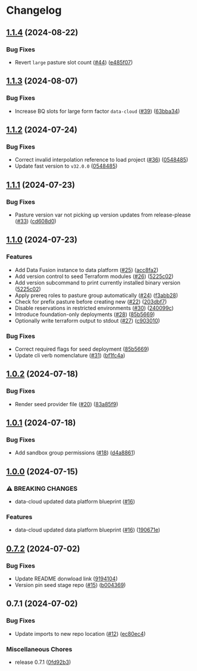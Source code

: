 # Changelog

## [1.1.4](https://github.com/GoogleCloudPlatform/pastures-poc-toolkit/compare/v1.1.3...v1.1.4) (2024-08-22)


### Bug Fixes

* Revert `large` pasture slot count ([#44](https://github.com/GoogleCloudPlatform/pastures-poc-toolkit/issues/44)) ([e485f07](https://github.com/GoogleCloudPlatform/pastures-poc-toolkit/commit/e485f073afe52c9e55a8cd9d911cec558a7c71ff))

## [1.1.3](https://github.com/GoogleCloudPlatform/pastures-poc-toolkit/compare/v1.1.2...v1.1.3) (2024-08-07)


### Bug Fixes

* Increase BQ slots for large form factor `data-cloud` ([#39](https://github.com/GoogleCloudPlatform/pastures-poc-toolkit/issues/39)) ([63bba34](https://github.com/GoogleCloudPlatform/pastures-poc-toolkit/commit/63bba347c017c3a7b0d757bccfe1e7434b5e6adb))

## [1.1.2](https://github.com/GoogleCloudPlatform/pastures-poc-toolkit/compare/v1.1.1...v1.1.2) (2024-07-24)


### Bug Fixes

* Correct invalid interpolation reference to load project ([#36](https://github.com/GoogleCloudPlatform/pastures-poc-toolkit/issues/36)) ([0548485](https://github.com/GoogleCloudPlatform/pastures-poc-toolkit/commit/0548485ec0aaef51e82988037a116dae54befa5f))
* Update fast version to `v32.0.0` ([0548485](https://github.com/GoogleCloudPlatform/pastures-poc-toolkit/commit/0548485ec0aaef51e82988037a116dae54befa5f))

## [1.1.1](https://github.com/GoogleCloudPlatform/pastures-poc-toolkit/compare/v1.1.0...v1.1.1) (2024-07-23)


### Bug Fixes

* Pasture version var not picking up version updates from release-please ([#33](https://github.com/GoogleCloudPlatform/pastures-poc-toolkit/issues/33)) ([cd608d0](https://github.com/GoogleCloudPlatform/pastures-poc-toolkit/commit/cd608d0f1c303af74b98f1df8727befe6f044129))

## [1.1.0](https://github.com/GoogleCloudPlatform/pastures-poc-toolkit/compare/v1.0.2...v1.1.0) (2024-07-23)


### Features

* Add Data Fusion instance to data platform ([#25](https://github.com/GoogleCloudPlatform/pastures-poc-toolkit/issues/25)) ([acc8fa2](https://github.com/GoogleCloudPlatform/pastures-poc-toolkit/commit/acc8fa2793123265f39435eeb1e86233e5a2a0d7))
* Add version control to seed Terraform modules ([#26](https://github.com/GoogleCloudPlatform/pastures-poc-toolkit/issues/26)) ([5225c02](https://github.com/GoogleCloudPlatform/pastures-poc-toolkit/commit/5225c02c37af1385f667e180a4cef50958c3acdb))
* Add version subcommand to print currently installed binary version ([5225c02](https://github.com/GoogleCloudPlatform/pastures-poc-toolkit/commit/5225c02c37af1385f667e180a4cef50958c3acdb))
* Apply prereq roles to pasture group automatically ([#24](https://github.com/GoogleCloudPlatform/pastures-poc-toolkit/issues/24)) ([f3abb28](https://github.com/GoogleCloudPlatform/pastures-poc-toolkit/commit/f3abb2804719b2607c00654be40a7fb366f66b25))
* Check for prefix pasture before creating new ([#22](https://github.com/GoogleCloudPlatform/pastures-poc-toolkit/issues/22)) ([203dbf7](https://github.com/GoogleCloudPlatform/pastures-poc-toolkit/commit/203dbf7f9599cfa511a344e64329ca7764b1e8c3))
* Disable reservations in restricted environments ([#30](https://github.com/GoogleCloudPlatform/pastures-poc-toolkit/issues/30)) ([240099c](https://github.com/GoogleCloudPlatform/pastures-poc-toolkit/commit/240099c8b800a7655d39253daf0224fdb2603fe5))
* Introduce foundation-only deployments ([#28](https://github.com/GoogleCloudPlatform/pastures-poc-toolkit/issues/28)) ([85b5669](https://github.com/GoogleCloudPlatform/pastures-poc-toolkit/commit/85b56696975fbf47bea0a47743328ba4acd9de8b))
* Optionally write terraform output to stdout ([#27](https://github.com/GoogleCloudPlatform/pastures-poc-toolkit/issues/27)) ([c903010](https://github.com/GoogleCloudPlatform/pastures-poc-toolkit/commit/c903010ed9a738c83313159be5aaf04510354c27))


### Bug Fixes

* Correct required flags for seed deployment ([85b5669](https://github.com/GoogleCloudPlatform/pastures-poc-toolkit/commit/85b56696975fbf47bea0a47743328ba4acd9de8b))
* Update cli verb nomenclature ([#31](https://github.com/GoogleCloudPlatform/pastures-poc-toolkit/issues/31)) ([bf1fc4a](https://github.com/GoogleCloudPlatform/pastures-poc-toolkit/commit/bf1fc4a05a1c0f811923adcebae2b4b36f23bfb8))

## [1.0.2](https://github.com/GoogleCloudPlatform/pastures-poc-toolkit/compare/v1.0.1...v1.0.2) (2024-07-18)


### Bug Fixes

* Render seed provider file ([#20](https://github.com/GoogleCloudPlatform/pastures-poc-toolkit/issues/20)) ([83a85f9](https://github.com/GoogleCloudPlatform/pastures-poc-toolkit/commit/83a85f952518d864085f9bde2f4e5078ee01cb51))

## [1.0.1](https://github.com/GoogleCloudPlatform/pastures-poc-toolkit/compare/v1.0.0...v1.0.1) (2024-07-18)


### Bug Fixes

* Add sandbox group permissions ([#18](https://github.com/GoogleCloudPlatform/pastures-poc-toolkit/issues/18)) ([d4a8861](https://github.com/GoogleCloudPlatform/pastures-poc-toolkit/commit/d4a8861a29e2c0a79a9d19f142574465e1be8540))

## [1.0.0](https://github.com/GoogleCloudPlatform/pastures-poc-toolkit/compare/v0.7.2...v1.0.0) (2024-07-15)


### ⚠ BREAKING CHANGES

* data-cloud updated data platform blueprint ([#16](https://github.com/GoogleCloudPlatform/pastures-poc-toolkit/issues/16))

### Features

* data-cloud updated data platform blueprint ([#16](https://github.com/GoogleCloudPlatform/pastures-poc-toolkit/issues/16)) ([190671e](https://github.com/GoogleCloudPlatform/pastures-poc-toolkit/commit/190671ed48f9445374aa9ea1cccc923238de4a04))

## [0.7.2](https://github.com/GoogleCloudPlatform/pastures-poc-toolkit/compare/v0.7.1...v0.7.2) (2024-07-02)


### Bug Fixes

* Update README donwload link ([9194104](https://github.com/GoogleCloudPlatform/pastures-poc-toolkit/commit/91941048bfeab342427c958d95e58820c68af975))
* Version pin seed stage repo ([#15](https://github.com/GoogleCloudPlatform/pastures-poc-toolkit/issues/15)) ([b004369](https://github.com/GoogleCloudPlatform/pastures-poc-toolkit/commit/b004369136e753ecf09b2c8646f3fc13bd1eb835))

## 0.7.1 (2024-07-02)


### Bug Fixes

* Update imports to new repo location ([#12](https://github.com/GoogleCloudPlatform/pastures-poc-toolkit/issues/12)) ([ec80ec4](https://github.com/GoogleCloudPlatform/pastures-poc-toolkit/commit/ec80ec41e3b38f27e7f3893b21435a23b0e0e401))


### Miscellaneous Chores

* release 0.7.1 ([0fd92b3](https://github.com/GoogleCloudPlatform/pastures-poc-toolkit/commit/0fd92b3f50fd83fc990560a37fd68ec9a5482722))
